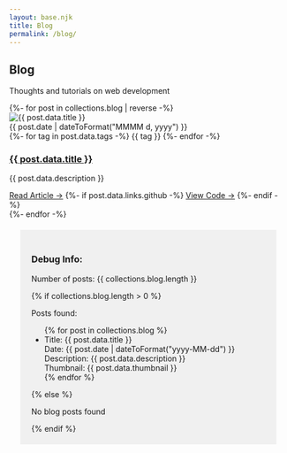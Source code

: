 ```yaml
---
layout: base.njk
title: Blog
permalink: /blog/
---
```

<section class="hero">
    <div class="hero-content">
        <h1>Blog</h1>
        <p>Thoughts and tutorials on web development</p>
    </div>
</section>

<section class="blog-section">
    <div class="blog-grid">
        {%- for post in collections.blog | reverse -%}
        <article class="blog-card">
            <img src="{{ post.data.thumbnail }}" alt="{{ post.data.title }}" class="card-image">
            <div class="card-content">
                <div class="post-meta">
                    <time>{{ post.date | dateToFormat("MMMM d, yyyy") }}</time>
                    <div class="post-tags">
                        {%- for tag in post.data.tags -%}
                        <span class="tech-tag">{{ tag }}</span>
                        {%- endfor -%}
                    </div>
                </div>
                <h3><a href="{{ post.url }}">{{ post.data.title }}</a></h3>
                <p>{{ post.data.description }}</p>
                <div class="card-links">
                    <a href="{{ post.url }}" class="card-link">Read Article →</a>
                    {%- if post.data.links.github -%}
                    <a href="{{ post.data.links.github }}" class="card-link">View Code →</a>
                    {%- endif -%}
                </div>
            </div>
        </article>
        {%- endfor -%}
    </div>
</section>

<!-- Debug information -->
<div style="background: #f0f0f0; padding: 20px; margin: 20px;">
    <h3>Debug Info:</h3>
    <p>Number of posts: {{ collections.blog.length }}</p>
    {% if collections.blog.length > 0 %}
        <p>Posts found:</p>
        <ul>
        {% for post in collections.blog %}
            <li>
                Title: {{ post.data.title }}<br>
                Date: {{ post.date | dateToFormat("yyyy-MM-dd") }}<br>
                Description: {{ post.data.description }}<br>
                Thumbnail: {{ post.data.thumbnail }}
            </li>
        {% endfor %}
        </ul>
    {% else %}
        <p>No blog posts found</p>
    {% endif %}
</div>
